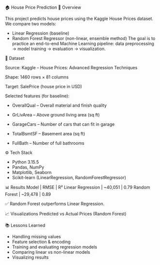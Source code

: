 🏠 House Price Prediction
📌 Overview

This project predicts house prices using the Kaggle House Prices dataset.
We compare two models:
- Linear Regression (baseline)
- Random Forest Regressor (non-linear, ensemble method)
The goal is to practice an end-to-end Machine Learning pipeline:
data preprocessing → model training → evaluation → visualization.

📂 Dataset

Source: Kaggle – House Prices: Advanced Regression Techniques

Shape: 1460 rows × 81 columns

Target: SalePrice (house price in USD)

Selected features (for baseline):

- OverallQual – Overall material and finish quality

- GrLivArea – Above ground living area (sq ft)

- GarageCars – Number of cars that can fit in garage

- TotalBsmtSF – Basement area (sq ft)

- FullBath – Number of full bathrooms

⚙️ Tech Stack
- Python 3.15.5
- Pandas, NumPy
- Matplotlib, Seaborn
- Scikit-learn (LinearRegression, RandomForestRegressor)

📊 Results
Model	             |  RMSE   | 	R²
Linear Regression	 | ~40,051 |	0.79
Random Forest	     | ~29,478 | 0.89

✅ Random Forest outperforms Linear Regression.

📈 Visualizations
Predicted vs Actual Prices (Random Forest)

📚 Lessons Learned
- Handling missing values 
- Feature selection & encoding 
- Training and evaluating regression models 
- Comparing linear vs non-linear models
- Visualizing results
